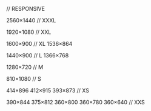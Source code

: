// RESPONSIVE

2560×1440 // XXXL

1920×1080 // XXL

1600×900 // XL
1536×864

1440×900 // L
1366×768

1280×720 // M

810×1080 // S

414×896
412×915
393×873 // XS

390×844
375×812
360×800
360×780
360×640 // XXS
